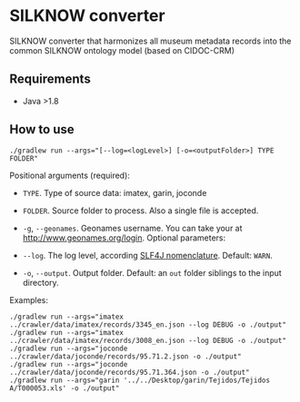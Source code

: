 # SILKNOW converter
SILKNOW converter that harmonizes all museum metadata records into the common SILKNOW ontology model (based on CIDOC-CRM)


## Requirements
- Java >1.8

## How to use


    ./gradlew run --args="[--log=<logLevel>] [-o=<outputFolder>] TYPE FOLDER"

Positional arguments (required):    
- `TYPE`. Type of source data: imatex, garin, joconde
- `FOLDER`. Source folder to process. Also a single file is accepted.
- `-g`, `--geonames`. Geonames username. You can take your at http://www.geonames.org/login.
Optional parameters:

- `--log`.   The log level, according [SLF4J nomenclature](https://www.slf4j.org/api/org/apache/commons/logging/Log.html). Default: `WARN`.
- `-o`, `--output`.  Output folder. Default: an `out` folder siblings to the
                           input directory.


Examples:
   
    ./gradlew run --args="imatex ../crawler/data/imatex/records/3345_en.json --log DEBUG -o ./output"
    ./gradlew run --args="imatex ../crawler/data/imatex/records/3008_en.json --log DEBUG -o ./output"
    ./gradlew run --args="joconde ../crawler/data/joconde/records/95.71.2.json -o ./output"
    ./gradlew run --args="joconde ../crawler/data/joconde/records/95.71.364.json -o ./output"
    ./gradlew run --args="garin '../../Desktop/garin/Tejidos/Tejidos A/T000053.xls' -o ./output"
  